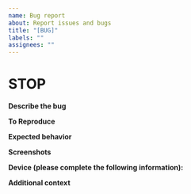 ```yaml
---
name: Bug report
about: Report issues and bugs
title: "[BUG]"
labels: ""
assignees: ""
---
```


<!-- **READ BEFORE USING TEMPLATE!**
Use this template as a guide to providing enough information for an effective bug report . You can press PREVIEW at any time to view the issue content without comments. -->

# STOP

<!-- Before submitting, be sure to search through our [issues](https://github.com/factn/resilience-app/issues) to see if your bug has already been reported -->

**Describe the bug**

<!-- A clear and concise description of what the bug is. -->

**To Reproduce**

<!-- Steps to reproduce the behavior:
1. Go to '...'
2. Click on '....'
3. Scroll down to '....'
4. See error -->

**Expected behavior**

<!-- A clear and concise description of what you expected to happen. -->

**Screenshots**

<!-- If applicable, add screenshots to help explain your problem. -->

**Device (please complete the following information):**

 <!-- - OS: [e.g. iOS] / Device if on mobile
 - Browser [e.g. chrome, safari]
 - Version [e.g. 22]
 - Code Environment [e.g. local machine, heroku] -->

**Additional context**

<!-- Add any other context about the problem here. -->
